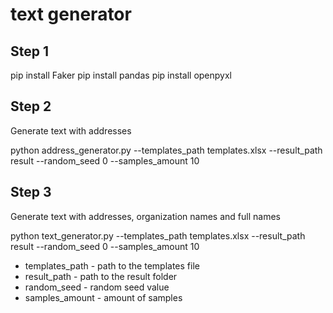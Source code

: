 # text generator

## Step 1

pip install Faker
pip install pandas
pip install openpyxl

## Step 2

Generate text with addresses

python address_generator.py --templates_path templates.xlsx --result_path result --random_seed 0 --samples_amount 10

## Step 3

Generate text with addresses, organization names and full names

python text_generator.py --templates_path templates.xlsx --result_path result --random_seed 0 --samples_amount 10

- templates_path - path to the templates file
- result_path - path to the result folder
- random_seed - random seed value
- samples_amount - amount of samples
